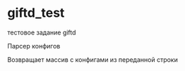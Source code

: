 # giftd_test
тестовое задание giftd

Парсер конфигов

Возвращает массив с конфигами из переданной строки
